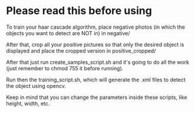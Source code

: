 

# Please read this before using

To train your haar cascade algorithm, place negative photos (in which the objects you want to detect are NOT in) in negative/

After that, crop all your positive pictures so that only the desired object is displayed and place the cropped version in positive_cropped/

After that just run create_samples_script.sh and it's going to do all the work (just remember to chmod 755 it before running).

Run then the training_script.sh, which will generate the .xml files to detect the object using opencv.

Keep in mind that you can change the parameters inside these scripts, like height, width, etc.
